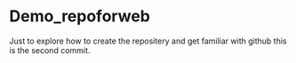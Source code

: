 # Demo_repoforweb
Just to explore how to create the repositery and get familiar with github
this is the second commit.
